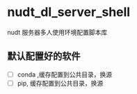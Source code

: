 # nudt_dl_server_shell
nudt 服务器多人使用环境配置脚本库

## 默认配置好的软件
- [ ] conda ,缓存配置到公共目录，换源
- [ ] pip, 缓存配置到公共目录，换源
